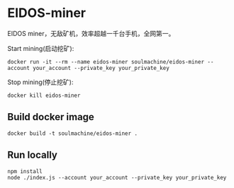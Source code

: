 # EIDOS-miner

EIDOS miner，无敌矿机，效率超越一千台手机，全网第一。

Start mining(启动挖矿):

    docker run -it --rm --name eidos-miner soulmachine/eidos-miner --account your_account --private_key your_private_key

Stop mining(停止挖矿):

    docker kill eidos-miner


## Build docker image

    docker build -t soulmachine/eidos-miner .


## Run locally

    npm install
    node ./index.js --account your_account --private_key your_private_key
